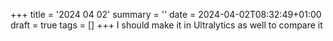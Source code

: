 +++
title = '2024 04 02'
summary = ''
date = 2024-04-02T08:32:49+01:00
draft = true
tags = []
+++
I should make it in Ultralytics as well to compare it
